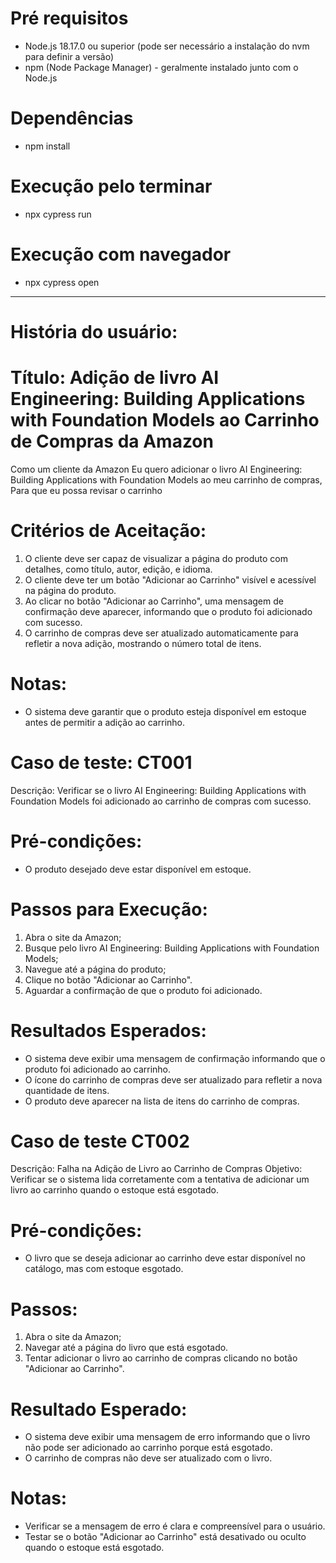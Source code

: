 # Pré requisitos
- Node.js 18.17.0 ou superior (pode ser necessário a instalação do nvm para definir a versão)
- npm (Node Package Manager) - geralmente instalado junto com o Node.js

# Dependências
- npm install

# Execução pelo terminar
- npx cypress run

# Execução com navegador
- npx cypress open

______________________________________________________________________________________________________________________________________________
  # História do usuário:
# Título: Adição de livro AI Engineering: Building Applications with Foundation Models ao Carrinho de Compras da Amazon
Como um cliente da Amazon
Eu quero adicionar o livro AI Engineering: Building Applications with Foundation Models ao meu carrinho de compras,
Para que eu possa revisar o carrinho
# Critérios de Aceitação:
1. O cliente deve ser capaz de visualizar a página do produto com detalhes, como título, autor, edição, e idioma.
2. O cliente deve ter um botão "Adicionar ao Carrinho" visível e acessível na página do produto.
3. Ao clicar no botão "Adicionar ao Carrinho", uma mensagem de confirmação deve aparecer, informando que o produto foi adicionado com sucesso.
4. O carrinho de compras deve ser atualizado automaticamente para refletir a nova adição, mostrando o número total de itens.
# Notas:
- O sistema deve garantir que o produto esteja disponível em estoque antes de permitir a adição ao carrinho.


# Caso de teste: CT001
Descrição: Verificar se o livro AI Engineering: Building Applications with Foundation Models foi adicionado ao carrinho de compras com sucesso.
# Pré-condições:
- O produto desejado deve estar disponível em estoque.
# Passos para Execução:
1. Abra o site da Amazon;
2. Busque pelo livro AI Engineering: Building Applications with Foundation Models;
3. Navegue até a página do produto;
4. Clique no botão "Adicionar ao Carrinho".
6. Aguardar a confirmação de que o produto foi adicionado.
# Resultados Esperados:
- O sistema deve exibir uma mensagem de confirmação informando que o produto foi adicionado ao carrinho.
- O ícone do carrinho de compras deve ser atualizado para refletir a nova quantidade de itens.
- O produto deve aparecer na lista de itens do carrinho de compras.


# Caso de teste CT002
Descrição: Falha na Adição de Livro ao Carrinho de Compras
Objetivo: Verificar se o sistema lida corretamente com a tentativa de adicionar um livro ao carrinho quando o estoque está esgotado.
# Pré-condições:
- O livro que se deseja adicionar ao carrinho deve estar disponível no catálogo, mas com estoque esgotado.
# Passos:
1. Abra o site da Amazon;
2. Navegar até a página do livro que está esgotado.
3. Tentar adicionar o livro ao carrinho de compras clicando no botão "Adicionar ao Carrinho".
# Resultado Esperado:
- O sistema deve exibir uma mensagem de erro informando que o livro não pode ser adicionado ao carrinho porque está esgotado.
- O carrinho de compras não deve ser atualizado com o livro.
# Notas:
- Verificar se a mensagem de erro é clara e compreensível para o usuário.
- Testar se o botão "Adicionar ao Carrinho" está desativado ou oculto quando o estoque está esgotado.

  

